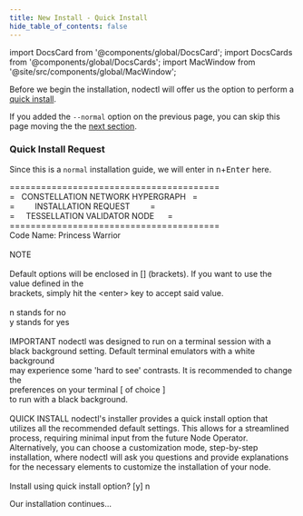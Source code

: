 ```yaml
---
title: New Install - Quick Install
hide_table_of_contents: false
---
```

<intro-end />

import DocsCard from '@components/global/DocsCard';
import DocsCards from '@components/global/DocsCards';
import MacWindow from '@site/src/components/global/MacWindow';

<head>
  <title>Constellation Network automation with nodectl</title>
  <meta
    name="description"
    content="nodectl installation of new node"
  />
</head>

Before we begin the installation, nodectl will offer us the option to perform a [quick install](/validate/automated/quickInstall/nodectl-qi-install-intro).

If you added the `--normal` option on the previous page, you can skip this page moving the the [next section](/validate/automated/install/nodectl-install-install-2).

### Quick Install Request
Since this is a `normal` installation guide, we will enter in <kbd>n</kbd>+<kbd>Enter</kbd> here.

<MacWindow>
========================================<br />
=&nbsp;&nbsp;&nbsp;CONSTELLATION NETWORK HYPERGRAPH&nbsp;&nbsp;&nbsp;=<br />
=&nbsp;&nbsp;&nbsp;&nbsp;&nbsp;&nbsp;&nbsp;&nbsp;&nbsp;INSTALLATION REQUEST&nbsp;&nbsp;&nbsp;&nbsp;&nbsp;&nbsp;&nbsp;&nbsp;&nbsp;=<br />
=&nbsp;&nbsp;&nbsp;&nbsp;&nbsp;TESSELLATION VALIDATOR NODE&nbsp;&nbsp;&nbsp;&nbsp;&nbsp;&nbsp;=<br />
========================================<br />
 Code Name: Princess Warrior<br />
<br />
   NOTE <br />
<br />
  Default options will be enclosed in [] (brackets). If you want to use the <br />
  value defined in the<br />
  brackets, simply hit the &lt;enter&gt; key to accept said value.<br />
<br />
  n stands for  no <br /> 
  y stands for  yes  <br />
<br />
  IMPORTANT nodectl was designed to run on a terminal session with a<br />
  black background setting. Default terminal emulators with a white background<br />
  may experience some 'hard to see' contrasts. It is recommended to change the<br />
  preferences on your terminal [ of choice ]<br /> 
  to run with a black background.<br />
  <br />
  QUICK INSTALL  nodectl's installer provides a quick install option that utilizes all the recommended default settings. This allows for a streamlined process, requiring minimal input from the future Node Operator.<br />
  Alternatively, you can choose a customization mode, step-by-step installation, where nodectl will ask you questions and provide explanations for the necessary elements to customize the installation of your node.<br />
<br />
  Install using quick install option? [y] n
</MacWindow>

Our installation continues...
